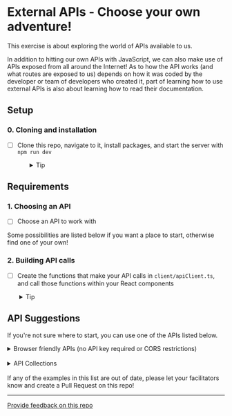 # External APIs - Choose your own adventure!

This exercise is about exploring the world of APIs available to us.

In addition to hitting our own APIs with JavaScript, we can also make use of APIs exposed from all around the Internet! As to how the API works (and what routes are exposed to us) depends on how it was coded by the developer or team of developers who created it, part of learning how to use external APIs is also about learning how to read their documentation.

## Setup

### 0. Cloning and installation

- [ ] Clone this repo, navigate to it, install packages, and start the server with `npm run dev`
  <details style="padding-left: 2em">
    <summary>Tip</summary>

  ```sh
  cd consuming-external-apis
  npm i
  npm run dev
  ```

  </details>

## Requirements

### 1. Choosing an API

- [ ] Choose an API to work with

Some possibilities are listed below if you want a place to start, otherwise find one of your own!

### 2. Building API calls

- [ ] Create the functions that make your API calls in `client/apiClient.ts`, and call those functions within your React components
<details style="padding-left: 2em">
  <summary>Tip</summary>
    We've left an example of consuming an API for you - you may wish to use this as a template.
    The example uses this amiibo API: https://amiiboapi.com/docs/
</details>

## API Suggestions

If you're not sure where to start, you can use one of the APIs listed below.

<details>
  <summary>Browser friendly APIs (no API key required or CORS restrictions)</summary>

- https://www.boredapi.com: suggest a random activity
- https://dog.ceo/dog-api: dog pictures
- https://randomfox.ca/floof: random fox pictures
- https://pokeapi.co/docs/v2: Pokémon
- https://swapi.dev: Star Wars
- https://disneyapi.dev/docs: Disney characters
- https://open-meteo.com/: weather
- https://wheretheiss.at/w/developer: get the latitude and longitude of the International Space Station
</details>
<br />

<details>
  <summary>API Collections</summary>
    https://github.com/marcelscruz/public-apis: this is a big list of APIs across a lot of different topics, so remember to keep things work-appropriate and friendly

    Because we're doing everything in the browser, we want an API that:

    - _does not_ require an API key
    - _does_ support https
    - _does_ support CORS

</details>
<br />
If any of the examples in this list are out of date, please let your facilitators know and create a Pull Request on this repo!

---

[Provide feedback on this repo](https://docs.google.com/forms/d/e/1FAIpQLSfw4FGdWkLwMLlUaNQ8FtP2CTJdGDUv6Xoxrh19zIrJSkvT4Q/viewform?usp=pp_url&entry.1958421517=consuming-external-apis)
